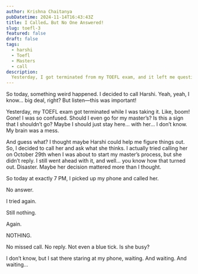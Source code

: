 ```yaml
---
author: Krishna Chaitanya
pubDatetime: 2024-11-14T16:43:43Z
title: I Called… But No One Answered!
slug: toefl-3
featured: false
draft: false
tags:
  - harshi
  - Toefl
  - Masters
  - call
description:
  Yesterday, I got terminated from my TOEFL exam, and it left me questioning everything—should I really go for my master’s? Or is something telling me to stay back? I decided to call Harshi, hoping for clarity. But what happens when the one person you seek answers from doesn’t even pick up?
---
```


So today, something weird happened. I decided to call Harshi. Yeah, yeah, I know… big deal, right? But listen—this was important!

Yesterday, my TOEFL exam got terminated while I was taking it. Like, boom! Gone! I was so confused. Should I even go for my master’s? Is this a sign that I shouldn’t go? Maybe I should just stay here… with her… I don’t know. My brain was a mess.

And guess what? I thought maybe Harshi could help me figure things out. So, I decided to call her and ask what she thinks. I actually tried calling her on October 29th when I was about to start my master’s process, but she didn’t reply. I still went ahead with it, and well… you know how that turned out. Disaster. Maybe her decision mattered more than I thought.

So today at exactly 7 PM, I picked up my phone and called her.

No answer.

I tried again.

Still nothing.

Again.

NOTHING.

No missed call. No reply. Not even a blue tick. Is she busy?

I don’t know, but I sat there staring at my phone, waiting. And waiting. And waiting…
